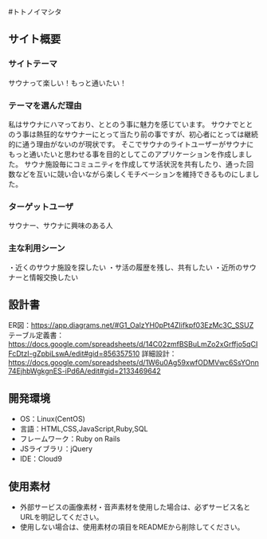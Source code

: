 #トトノイマシタ

## サイト概要
### サイトテーマ
サウナって楽しい！もっと通いたい！

### テーマを選んだ理由
私はサウナにハマっており、ととのう事に魅力を感じています。
サウナでととのう事は熱狂的なサウナーにとって当たり前の事ですが、初心者にとっては継続的に通う理由がないのが現状です。
そこでサウナのライトユーザーがサウナにもっと通いたいと思わせる事を目的としてこのアプリケーションを作成しました。
サウナ施設毎にコミュニティを作成してサ活状況を共有したり、通った回数などを互いに競い合いながら楽しくモチベーションを維持できるものにしました。

### ターゲットユーザ
サウナー、サウナに興味のある人

### 主な利用シーン
・近くのサウナ施設を探したい
・サ活の履歴を残し、共有したい
・近所のサウナーと情報交換したい

## 設計書
ER図：https://app.diagrams.net/#G1_OalzYH0pPt4ZIifkpf03EzMc3C_SSUZ
テーブル定義書：https://docs.google.com/spreadsheets/d/14C02zmfBSBuLmZo2xGrffjo5qCIFcDtzI-gZpbiLswA/edit#gid=856357510
詳細設計：https://docs.google.com/spreadsheets/d/1W6u0Ag59xwfODMVwc6SsYOnn74EjhbWgkgnES-iPd6A/edit#gid=2133469642

## 開発環境
- OS：Linux(CentOS)
- 言語：HTML,CSS,JavaScript,Ruby,SQL
- フレームワーク：Ruby on Rails
- JSライブラリ：jQuery
- IDE：Cloud9

## 使用素材
- 外部サービスの画像素材・音声素材を使用した場合は、必ずサービス名とURLを明記してください。
- 使用しない場合は、使用素材の項目をREADMEから削除してください。

